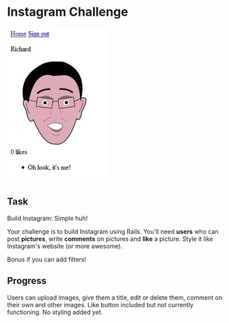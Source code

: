 Instagram Challenge
===================

![alt text](public/images/instagram.jpg "test page")

Task
-----

Build Instagram: Simple huh!

Your challenge is to build Instagram using Rails. You'll need **users** who can post **pictures**, write **comments** on pictures and **like** a picture. Style it like Instagram's website (or more awesome).

Bonus if you can add filters!

Progress
--------
Users can upload images, give them a title, edit or delete them, comment on their own and other images.
Like button included but not currently functioning.
No styling added yet.